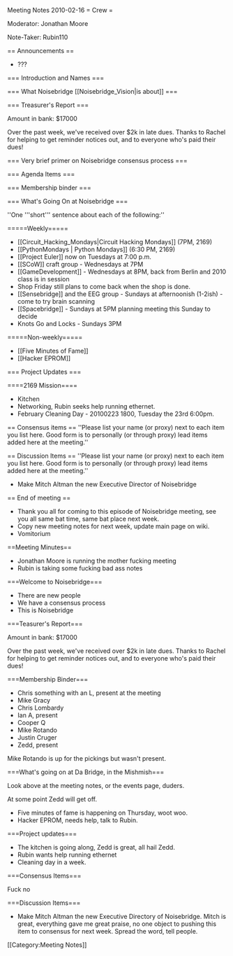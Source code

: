 Meeting Notes 2010-02-16 
 = Crew =

Moderator: Jonathan Moore

Note-Taker: Rubin110

== Announcements ==
* ???

=== Introduction and Names ===

=== What Noisebridge [[Noisebridge_Vision|is about]] ===

=== Treasurer's Report ===

Amount in bank: $17000

Over the past week, we've received over $2k in late dues.  Thanks to Rachel for helping to get reminder notices out, and to everyone who's paid their dues!

=== Very brief primer on Noisebridge consensus process ===

=== Agenda Items ===

=== Membership binder ===

=== What's Going On at Noisebridge ===

''One '''short''' sentence about each of the following:''

=====Weekly=====
* [[Circuit_Hacking_Mondays|Circuit Hacking Mondays]] (7PM, 2169)
* [[PythonMondays | Python Mondays]] (6:30 PM, 2169) 
* [[Project Euler]] now on Tuesdays at 7:00 p.m.
* [[SCoW]] craft group - Wednesdays at 7PM
* [[GameDevelopment]] - Wednesdays at 8PM, back from Berlin and 2010 class is in session
* Shop Friday still plans to come back when the shop is done.
* [[Sensebridge]] and the EEG group - Sundays at afternoonish (1-2ish) - come to try brain scanning
* [[Spacebridge]] - Sundays at 5PM planning meeting this Sunday to decide 
* Knots Go and Locks - Sundays 3PM

=====Non-weekly=====
* [[Five Minutes of Fame]]
* [[Hacker EPROM]]

=== Project Updates ===

====2169 Mission====

* Kitchen
* Networking, Rubin seeks help running ethernet.
* February Cleaning Day - 20100223 1800, Tuesday the 23rd 6:00pm.

== Consensus items ==
''Please list your name (or proxy) next to each item you list here. Good form is to personally (or through proxy) lead items added here at the meeting.''

== Discussion Items ==
''Please list your name (or proxy) next to each item you list here. Good form is to personally (or through proxy) lead items added here at the meeting.''

* Make Mitch Altman the new Executive Director of Noisebridge

== End of meeting ==

* Thank you all for coming to this episode of Noisebridge meeting, see you all same bat time, same bat place next week. 
* Copy new meeting notes for next week, update main page on wiki.
* Vomitorium

==Meeting Minutes==

* Jonathan Moore is running the mother fucking meeting
* Rubin is taking some fucking bad ass notes

===Welcome to Noisebridge===

* There are new people
* We have a consensus process
* This is Noisebridge

===Teasurer's Report===

Amount in bank: $17000

Over the past week, we've received over $2k in late dues. Thanks to Rachel for helping to get reminder notices out, and to everyone who's paid their dues!

===Membership Binder===

* Chris something with an L, present at the meeting
* Mike Gracy
* Chris Lombardy
* Ian A, present
* Cooper Q
* Mike Rotando
* Justin Cruger
* Zedd, present

Mike Rotando is up for the pickings but wasn't present.

===What's going on at Da Bridge, in the Mishmish===

Look above at the meeting notes, or the events page, duders.

At some point Zedd will get off.

* Five minutes of fame is happening on Thursday, woot woo.
* Hacker EPROM, needs help, talk to Rubin.

===Project updates===

* The kitchen is going along, Zedd is great, all hail Zedd.
* Rubin wants help running ethernet
* Cleaning day in a week.

===Consensus Items===

Fuck no

===Discussion Items===

* Make Mitch Altman the new Executive Directory of Noisebridge. Mitch is great, everything gave me great praise, no one object to pushing this item to consensus for next week. Spread the word, tell people.

[[Category:Meeting Notes]]